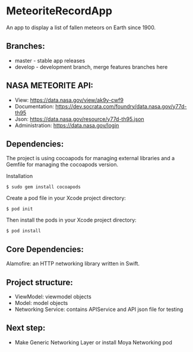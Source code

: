 # MeteoriteRecordApp
An app to display a list of fallen meteors on Earth since 1900.

## Branches:

* master - stable app releases
* develop - development branch, merge features branches here

## NASA METEORITE API:

* View: https://data.nasa.gov/view/ak9y-cwf9
* Documentation: https://dev.socrata.com/foundry/data.nasa.gov/y77d-th95
* Json: https://data.nasa.gov/resource/y77d-th95.json
* Administration: https://data.nasa.gov/login

## Dependencies:

The project is using cocoapods for managing external libraries and a Gemfile for managing the cocoapods version.

Installation
```
$ sudo gem install cocoapods
```

Create a pod file in your Xcode project directory:
```
$ pod init
```

Then install the pods in your Xcode project directory:
```
$ pod install
```

## Core Dependencies:

Alamofire: an HTTP networking library written in Swift.

## Project structure:

* ViewModel: viewmodel objects
* Model: model objects
* Networking Service: contains APIService and API json file for testing

## Next step:

*  Make Generic Networking Layer or install Moya Networking pod
